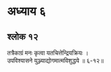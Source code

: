 # अध्याय ६

## श्लोक १२

तत्रैकाग्रं मनः कृत्वा यतचित्तेन्द्रियक्रियः ।<br>उपविश्यासने युञ्ज्याद्योगमात्मविशुद्धये ॥ ६-१२॥<br><br>

